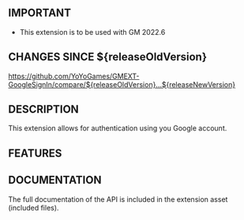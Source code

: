 ## IMPORTANT

- This extension is to be used with GM 2022.6

## CHANGES SINCE ${releaseOldVersion}

https://github.com/YoYoGames/GMEXT-GoogleSignIn/compare/${releaseOldVersion}...${releaseNewVersion}

## DESCRIPTION

This extension allows for authentication using you Google account.

## FEATURES 

## DOCUMENTATION

The full documentation of the API is included in the extension asset (included files).